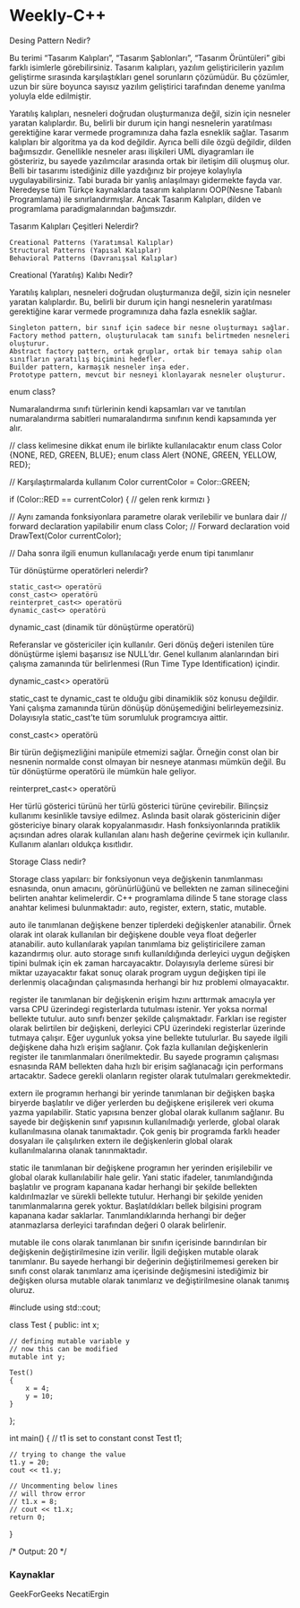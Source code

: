 # Weekly-C++


Desing Pattern Nedir?

Bu terimi “Tasarım Kalıpları”, “Tasarım Şablonları”, “Tasarım Örüntüleri” gibi farklı isimlerle görebilirsiniz. Tasarım kalıpları, yazılım geliştiricilerin yazılım geliştirme sırasında karşılaştıkları genel sorunların çözümüdür. Bu çözümler, uzun bir süre boyunca sayısız yazılım geliştirici tarafından deneme yanılma yoluyla elde edilmiştir.

Yaratılış kalıpları, nesneleri doğrudan oluşturmanıza değil, sizin için nesneler yaratan kalıplardır. Bu, belirli bir durum için hangi nesnelerin yaratılması gerektiğine karar vermede programınıza daha fazla esneklik sağlar. Tasarım kalıpları bir algoritma ya da kod değildir. Ayrıca belli dile özgü değildir, dilden bağımsızdır. Genellikle nesneler arası ilişkileri UML diyagramları ile gösteririz, bu sayede yazılımcılar arasında ortak bir iletişim dili oluşmuş olur. Belli bir tasarımı istediğiniz dille yazdığınız bir projeye kolaylıyla uygulayabilirsiniz. Tabi burada bir yanlış anlaşılmayı gidermekte fayda var. Neredeyse tüm Türkçe kaynaklarda tasarım kalıplarını OOP(Nesne Tabanlı Programlama) ile sınırlandırmışlar. Ancak Tasarım Kalıpları, dilden ve programlama paradigmalarından bağımsızdır.

Tasarım Kalıpları Çeşitleri Nelerdir?

    Creational Patterns (Yaratımsal Kalıplar)
    Structural Patterns (Yapısal Kalıplar)
    Behavioral Patterns (Davranışsal Kalıplar)

Creational (Yaratılış) Kalıbı Nedir?

Yaratılış kalıpları, nesneleri doğrudan oluşturmanıza değil, sizin için nesneler yaratan kalıplardır. Bu, belirli bir durum için hangi nesnelerin yaratılması gerektiğine karar vermede programınıza daha fazla esneklik sağlar.

    Singleton pattern, bir sınıf için sadece bir nesne oluşturmayı sağlar.
    Factory method pattern, oluşturulacak tam sınıfı belirtmeden nesneleri oluşturur.
    Abstract factory pattern, ortak gruplar, ortak bir temaya sahip olan sınıfların yaratılış biçimini hedefler.
    Builder pattern, karmaşık nesneler inşa eder.
    Prototype pattern, mevcut bir nesneyi klonlayarak nesneler oluşturur.

enum class?

Numaralandırma sınıfı türlerinin kendi kapsamları var ve tanıtılan numaralandırma sabitleri numaralandırma sınıfının kendi kapsamında yer alır.

// class kelimesine dikkat enum ile birlikte kullanılacaktır
enum class Color {NONE, RED, GREEN, BLUE}; 
enum class Alert {NONE, GREEN, YELLOW, RED};

// Karşılaştırmalarda kullanım
Color currentColor = Color::GREEN;

if (Color::RED == currentColor)
{
    // gelen renk kırmızı
}

// Aynı zamanda fonksiyonlara parametre olarak verilebilir ve bunlara dair 
// forward declaration yapilabilir
enum class Color; // Forward declaration
void DrawText(Color currentColor);

// Daha sonra ilgili enumun kullanılacağı yerde enum tipi tanımlanır

Tür dönüştürme operatörleri nelerdir?

    static_cast<> operatörü
    const_cast<> operatörü
    reinterpret_cast<> operatörü
    dynamic_cast<> operatörü

dynamic_cast (dinamik tür dönüştürme operatörü)

Referanslar ve göstericiler için kullanılır. Geri dönüş değeri istenilen türe dönüştürme işlemi başarısız ise NULL’dır. Genel kullanım alanlarından biri çalışma zamanında tür belirlenmesi (Run Time Type Identification) içindir.

dynamic_cast<> operatörü

static_cast te dynamic_cast te olduğu gibi dinamiklik söz konusu değildir. Yani çalışma zamanında türün dönüşüp dönüşemediğini belirleyemezsiniz. Dolayısıyla static_cast’te tüm sorumluluk programcıya aittir.

const_cast<> operatörü

Bir türün değişmezliğini manipüle etmemizi sağlar. Örneğin const olan bir nesnenin normalde const olmayan bir nesneye atanması mümkün değil. Bu tür dönüştürme operatörü ile mümkün hale geliyor.

reinterpret_cast<> operatörü

Her türlü gösterici türünü her türlü gösterici türüne çevirebilir. Bilinçsiz kullanımı kesinlikle tavsiye edilmez. Aslında basit olarak göstericinin diğer göstericiye binary olarak kopyalanmasıdır. Hash fonksiyonlarında pratiklik açısından adres olarak kullanılan alanı hash değerine çevirmek için kullanılır. Kullanım alanları oldukça kısıtlıdır.

Storage Class nedir?

Storage class yapıları: bir fonksiyonun veya değişkenin tanımlanması esnasında, onun amacını, görünürlüğünü ve bellekten ne zaman silineceğini belirten anahtar kelimelerdir. C++ programlama dilinde 5 tane storage class anahtar kelimesi bulunmaktadır: auto, register, extern, static, mutable.

auto ile tanımlanan değişkene benzer tiplerdeki değişkenler atanabilir. Örnek olarak int olarak kullanılan bir değişkene double veya float değerler atanabilir. auto kullanılarak yapılan tanımlama biz geliştiricilere zaman kazandırmış olur. auto storage sınıfı kullanıldığında derleyici uygun değişken tipini bulmak için ek zaman harcayacaktır. Dolayısıyla derleme süresi bir miktar uzayacaktır fakat sonuç olarak program uygun değişken tipi ile derlenmiş olacağından çalışmasında herhangi bir hız problemi olmayacaktır.

register ile tanımlanan bir değişkenin erişim hızını arttırmak amacıyla yer varsa CPU üzerindegi registerlarda tutulması istenir. Yer yoksa normal bellekte tutulur. auto sınıfı benzer şekilde çalışmaktadır. Farkları ise register olarak belirtilen bir değişkeni, derleyici CPU üzerindeki registerlar üzerinde tutmaya çalışır. Eğer uygunluk yoksa yine bellekte tutulurlar. Bu sayede ilgili değişkene daha hızlı erişim sağlanır. Çok fazla kullanılan değişkenlerin register ile tanımlanmaları önerilmektedir. Bu sayede programın çalışması esnasında RAM bellekten daha hızlı bir erişim sağlanacağı için performans artacaktır. Sadece gerekli olanların register olarak tutulmaları gerekmektedir.

extern ile programın herhangi bir yerinde tanımlanan bir değişken başka biryerde başlatılır ve diğer yerlerden bu değişkene erişilerek veri okuma yazma yapılabilir. Static yapısına benzer global olarak kullanım sağlanır. Bu sayede bir değişkenin sınıf yapısının kullanılmadığı yerlerde, global olarak kullanılmasına olanak tanımaktadır. Çok geniş bir programda farklı header dosyaları ile çalışılırken extern ile değişkenlerin global olarak kullanılmalarına olanak tanınmaktadır.

static ile tanımlanan bir değişkene programın her yerinden erişilebilir ve global olarak kullanılabilir hale gelir. Yani static ifadeler, tanımlandığında başlatılır ve program kapanana kadar herhangi bir şekilde bellekten kaldırılmazlar ve sürekli bellekte tutulur. Herhangi bir şekilde yeniden tanımlanmalarına gerek yoktur. Başlatıldıkları bellek bilgisini program kapanana kadar saklarlar. Tanımlandıklarında herhangi bir değer atanmazlarsa derleyici tarafından değeri 0 olarak belirlenir.

mutable ile cons olarak tanımlanan bir sınıfın içerisinde barındırılan bir değişkenin değiştirilmesine izin verilir. İlgili değişken mutable olarak tanımlanır. Bu sayede herhangi bir değerinin değiştirilmemesi gereken bir sınıfı const olarak tanımlarız ama içerisinde değişmesini istediğimiz bir değişken olursa mutable olarak tanımlarız ve değiştirilmesine olanak tanımış oluruz.

#include <iostream>
using std::cout;

class Test {
public:
	int x;

	// defining mutable variable y
	// now this can be modified
	mutable int y;

	Test()
	{
		x = 4;
		y = 10;
	}
};

int main()
{
	// t1 is set to constant
	const Test t1;

	// trying to change the value
	t1.y = 20;
	cout << t1.y;

	// Uncommenting below lines
	// will throw error
	// t1.x = 8;
	// cout << t1.x;
	return 0;
}

/*
Output: 
20
*/


          
### Kaynaklar
GeekForGeeks
NecatiErgin

